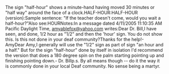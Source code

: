 The sign "half-hour" shows a minute-hand having moved 30 minutes or "half way" around 
the face of a clock.HALF-HOUR:HALF-HOUR (version):Sample sentence: "If the teacher doesn't come, would you wait a half-hour?"Also see:HOURNotes:In a message dated 4/11/2005 11:10:35 AM Pacific Daylight Time, amyablefox@yahoo.com 
writes:Dear Dr. Bill,I have seen, and done, 1/2 hour as "1/2" and then the 'hour' sign. You do not 
show this. Is this not done in your deaf community?Thanks for the help!- AmyDear Amy,I generally will use the "1/2" sign as part of sign "an hour and a half." But 
for the sign "half-hour" done by itself in isolation I'd recommend the version 
that does a 180 degree spin on the palm starting pointing up and finishing 
pointing down.- Dr. Billp.s. By all means though -- do it the way it is commonly done in your local Deaf 
community. No sense being a martyr.